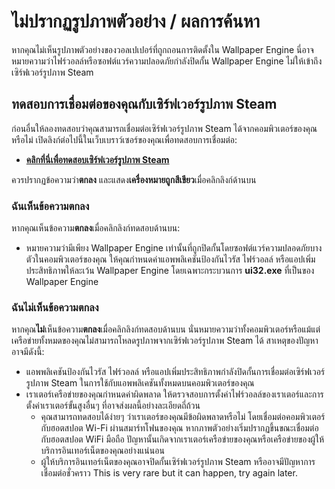 # ไม่ปรากฏรูปภาพตัวอย่าง / ผลการค้นหา

หากคุณไม่เห็นรูปภาพตัวอย่างของวอลเปเปอร์ที่ถูกถอนการติดตั้งใน Wallpaper Engine นี่อาจหมายความว่าไฟร์วอลล์หรือซอฟต์แวร์ความปลอดภัยกำลังปิดกั้น Wallpaper Engine ไม่ให้เข้าถึงเซิร์ฟเวอร์รูปภาพ Steam

## ทดสอบการเชื่อมต่อของคุณกับเซิร์ฟเวอร์รูปภาพ Steam

ก่อนอื่นให้ลองทดสอบว่าคุณสามารถเชื่อมต่อเซิร์ฟเวอร์รูปภาพ Steam ได้จากคอมพิวเตอร์ของคุณหรือไม่ เปิดลิงก์ต่อไปนี้ในเว็บเบราว์เซอร์ของคุณเพื่อทดสอบการเชื่อมต่อ:

* [**คลิกที่นี่เพื่อทดสอบเซิร์ฟเวอร์รูปภาพ Steam**](https://steamuserimages-a.akamaihd.net/ugc/1796366854776537259/C541D485E7156010D92284B082D13A2377FD1F8F/?imw=5000&imh=5000&ima=fit&impolicy=Letterbox&imcolor=%23000000&letterbox=false)

ควรปรากฏข้อความว่า**ตกลง** และแสดง**เครื่องหมายถูกสีเขียว**เมื่อคลิกลิงก์ด้านบน

### ฉันเห็นข้อความตกลง

หากคุณเห็นข้อความ**ตกลง**เมื่อคลิกลิงก์ทดสอบด้านบน:

* หมายความว่ามีเพียง Wallpaper Engine เท่านั้นที่ถูกปิดกั้นโดยซอฟต์แวร์ความปลอดภัยบางตัวในคอมพิวเตอร์ของคุณ ให้คุณกำหนดค่าแอพพลิเคชันป้องกันไวรัส ไฟร์วอลล์ หรือแอปเพิ่มประสิทธิภาพให้ละเว้น Wallpaper Engine โดยเฉพาะกระบวนการ **ui32.exe** ที่เป็นของ Wallpaper Engine

### ฉันไม่เห็นข้อความตกลง

หากคุณ**ไม่**เห็นข้อความ**ตกลง**เมื่อคลิกลิงก์ทดสอบด้านบน นั่นหมายความว่าทั้งคอมพิวเตอร์หรือแม้แต่เครือข่ายทั้งหมดของคุณไม่สามารถโหลดรูปภาพจากเซิร์ฟเวอร์รูปภาพ Steam ได้ สาเหตุของปัญหาอาจมีดังนี้:

* แอพพลิเคชันป้องกันไวรัส ไฟร์วอลล์ หรือแอปเพิ่มประสิทธิภาพกำลังปิดกั้นการเชื่อมต่อเซิร์ฟเวอร์รูปภาพ Steam ในการใช้กับแอพพลิเคชันทั้งหมดบนคอมพิวเตอร์ของคุณ
* เราเตอร์เครือข่ายของคุณกำหนดค่าผิดพลาด ให้ตรวจสอบการตั้งค่าไฟร์วอลล์ของเราเตอร์และการตั้งค่าเราเตอร์ขั้นสูงอื่นๆ ที่อาจส่งผลนี้อย่างละเอียดถี่ถ้วน
    * คุณสามารถทดสอบได้ง่ายๆ ว่าเราเตอร์ของคุณมีข้อผิดพลาดหรือไม่ โดยเชื่อมต่อคอมพิวเตอร์กับฮอตสปอต Wi-Fi ผ่านสมาร์ทโฟนของคุณ หากภาพตัวอย่างเริ่มปรากฏขึ้นขณะเชื่อมต่อกับฮอตสปอต WiFi มือถือ ปัญหานั้นเกิดจากเราเตอร์เครือข่ายของคุณหรือเครือข่ายของผู้ให้บริการอินเทอร์เน็ตของคุณอย่างแน่นอน
    * ผู้ให้บริการอินเทอร์เน็ตของคุณอาจปิดกั้นเซิร์ฟเวอร์รูปภาพ Steam หรืออาจมีปัญหาการเชื่อมต่อชั่วคราว This is very rare but it can happen, try again later.
